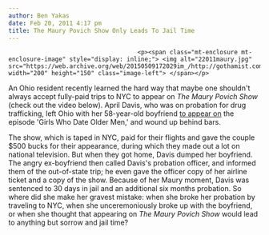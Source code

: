```yaml
---
author: Ben Yakas
date: Feb 20, 2011 4:17 pm
title: The Maury Povich Show Only Leads To Jail Time
---
```


	
										<p><span class="mt-enclosure mt-enclosure-image" style="display: inline;"> <img alt="22011maury.jpg" src="https://web.archive.org/web/20150509172029im_/http://gothamist.com/attachments/byakas/22011maury.jpg" width="200" height="150" class="image-left"> </span></p>

<p>An Ohio resident recently learned the hard way that maybe one shouldn&apos;t always accept fully-paid trips to NYC to appear on <em>The Maury Povich Show</em> (check out the video below). April Davis, who was on probation for drug trafficking, left Ohio with her 58-year-old boyfriend <a href="https://web.archive.org/web/20150509172029/http://www.wtol.com/Global/story.asp?S=14056276">to appear on</a> the episode &apos;Girls Who Date Older Men,&apos; and wound up behind bars.</p>

<p>The show, which is taped in NYC, paid for their flights and gave the couple $500 bucks for their appearance, during which they made out a lot on national television. But when they got home, Davis dumped her boyfriend. The angry ex-boyfriend then called Davis&apos;s probation officer, and informed them of the out-of-state trip; he even gave the officer copy of her airline ticket and a copy of the show. Because of her Maury moment, Davis was sentenced to 30 days in jail and an additional six months probation. So where did she make her gravest mistake: when she broke her probation by traveling to NYC, when she unceremoniously broke up with the boyfriend, or when she thought that appearing on <em>The Maury Povich Show</em> would lead to anything but sorrow and jail time?</p>

<center><script type="text/javascript" src="https://web.archive.org/web/20150509172029js_/http://www.wtol.com/global/video/videoplayer.js?rnd=957741;hostDomain=www.wtol.com;playerWidth=630;playerHeight=355;isShowIcon=true;clipId=5583008;flvUri=;partnerclipid=;adTag=News;advertisingZone=undefined;enableAds=true;landingPage=;islandingPageoverride=false;playerType=STANDARD_EMBEDDEDscript;v=2;controlsType=overlay"></script></center>					
										
									
				